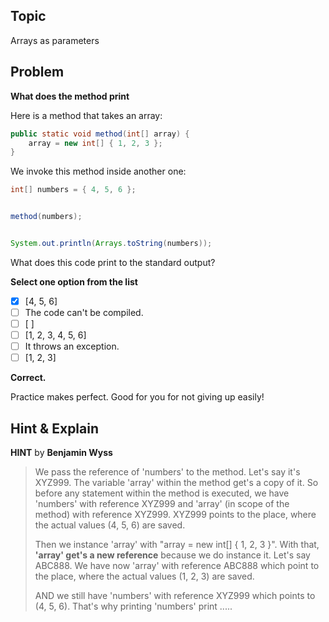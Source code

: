 ## Topic

Arrays as parameters

## Problem

**What does the method print**

Here is a method that takes an array:

```java
public static void method(int[] array) {
    array = new int[] { 1, 2, 3 };
}
```


We invoke this method inside another one:

```java
int[] numbers = { 4, 5, 6 };


method(numbers);


System.out.println(Arrays.toString(numbers));
```

What does this code print to the standard output?

**Select one option from the list**

- [x] [4, 5, 6]
- [ ] The code can't be compiled.
- [ ] [ ]
- [ ] [1, 2, 3, 4, 5, 6]
- [ ] It throws an exception.
- [ ] [1, 2, 3]

 **Correct.**

Practice makes perfect. Good for you for not giving up easily!

## Hint & Explain

**HINT** by **Benjamin Wyss**

> We pass the reference of 'numbers' to the method. Let's say it's XYZ999. The variable 'array' within the method get's a copy of it. So before any statement within the method is executed, we have 'numbers' with reference XYZ999 and 'array' (in scope of the method) with reference XYZ999. XYZ999 points to the place, where the actual values (4, 5, 6) are saved. 
>
> Then we instance 'array' with "array = new int[] { 1, 2, 3 }". With that, **'array' get's a new reference** because we do instance it. Let's say ABC888. We have now 'array' with reference ABC888 which point to the place, where the actual values (1, 2, 3) are saved.  
>
> AND we still have 'numbers' with reference XYZ999 which points to (4, 5, 6). That's why printing 'numbers' print .....

